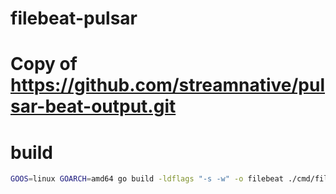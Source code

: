 # filebeat-pulsar

# Copy of https://github.com/streamnative/pulsar-beat-output.git

# build

```bash
GOOS=linux GOARCH=amd64 go build -ldflags "-s -w" -o filebeat ./cmd/filebeat
```